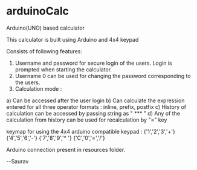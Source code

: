 # arduinoCalc
Arduino(UNO) based calculator 

This calculator is built using Arduino and 4x4 keypad 

Consists of following features: 

1) Username and password for secure login of the users. Login is prompted when starting the calculator.
2) Username 0 can be used for changing the password corresponding to the users.
3) Calculation mode :

  a) Can be accessed after the user login
  b) Can calculate the expression entered for all three operator formats : inline, prefix, postfix
  c) History of calculation can be accessed by passing string as " *** "
  d) Any of the calculation from history can be used for recalculation by "=" key
                      
keymap for using the 4x4 arduino compatible keypad :  {'1','2','3','+'}
                                                      {'4','5','6','-'}
                                                      {'7','8','9','* '}
                                                      {'C','0','=','/'}
                                                      
Arduino connection present in resources folder.

--Saurav 

  


                      
